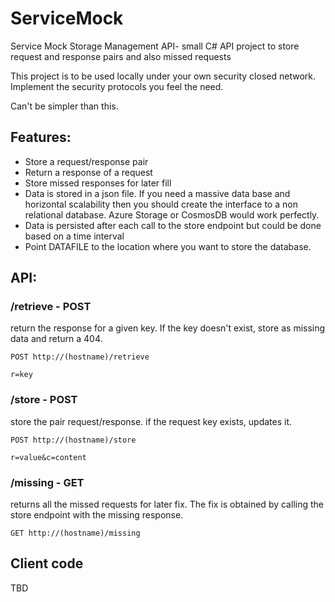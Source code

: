 # ServiceMock
Service Mock Storage Management API- small C# API project to store request and response pairs and also missed requests

This project is to be used locally under your own security closed network.
Implement the security protocols you feel the need.

Can't be simpler than this.

## Features:
- Store a request/response pair
- Return a response of a request
- Store missed responses for later fill
- Data is stored in a json file. If you need a massive data base and horizontal scalability then you should create the interface to a non relational database. Azure Storage or CosmosDB would work perfectly.
- Data is persisted after each call to the store endpoint but could be done based on a time interval
- Point DATAFILE to the location where you want to store the database.

## API:

### /retrieve - POST

return the response for a given key. If the key doesn't exist, store as missing data and return a 404.

``` 
POST http://(hostname)/retrieve

r=key
```

### /store - POST

store the pair request/response. if the request key exists, updates it.

``` 
POST http://(hostname)/store

r=value&c=content
```

### /missing - GET

returns all the missed requests for later fix. The fix is obtained by calling the store endpoint with the missing response.

``` 
GET http://(hostname)/missing
```

## Client code

TBD